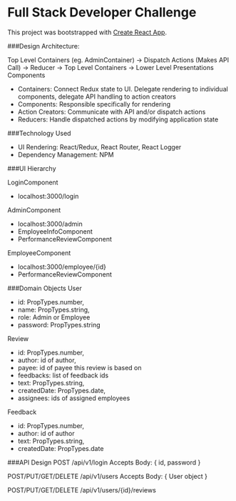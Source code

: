 # Full Stack Developer Challenge

This project was bootstrapped with [Create React App](https://github.com/facebookincubator/create-react-app).

###Design Architecture:

Top Level Containers (eg. AdminContainer) -> Dispatch Actions (Makes API Call) -> Reducer -> Top Level Containers -> Lower Level Presentations Components

* Containers: Connect Redux state to UI.  Delegate rendering to individual components, delegate API handling to action creators
* Components: Responsible specifically for rendering
* Action Creators: Communicate with API and/or dispatch actions
* Reducers: Handle dispatched actions by modifying application state

###Technology Used

* UI Rendering: React/Redux, React Router, React Logger
* Dependency Management: NPM

###UI Hierarchy

LoginComponent
* localhost:3000/login

AdminComponent
* localhost:3000/admin
* EmployeeInfoComponent
* PerformanceReviewComponent

EmployeeComponent 
* localhost:3000/employee/{id}
* PerformanceReviewComponent

###Domain Objects
User
* id: PropTypes.number,
* name: PropTypes.string,
* role: Admin or Employee
* password: PropTypes.string

Review
* id: PropTypes.number,
* author: id of author,
* payee: id of payee this review is based on
* feedbacks: list of feedback ids
* text: PropTypes.string,
* createdDate: PropTypes.date,
* assignees: ids of assigned employees

Feedback
* id: PropTypes.number,
* author: id of author
* text: PropTypes.string,
* createdDate: PropTypes.date

###API Design
POST /api/v1/login
Accepts Body: { id, password }

POST/PUT/GET/DELETE
/api/v1/users
Accepts Body: { User object }

POST/PUT/GET/DELETE
/api/v1/users/{id}/reviews
